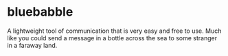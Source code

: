 bluebabble
==========

A lightweight tool of communication that is very easy and free to use. Much like you could send a message in a bottle across the sea to some stranger in a faraway land.
